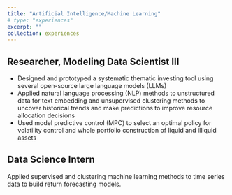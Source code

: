 ```yaml
---
title: "Artificial Intelligence/Machine Learning"
# type: "experiences"
excerpt: ""
collection: experiences
---
```


## Researcher, Modeling Data Scientist III
* Designed and prototyped a systematic thematic investing tool using several open-source large language models
(LLMs)
* Applied natural language processing (NLP) methods to unstructured data for text embedding and unsupervised
clustering methods to uncover historical trends and make predictions to improve resource allocation decisions
* Used model predictive control (MPC) to select an optimal policy for volatility control and whole portfolio
construction of liquid and illiquid assets

## Data Science Intern
Applied supervised and clustering machine learning methods to time series data to build return forecasting models.